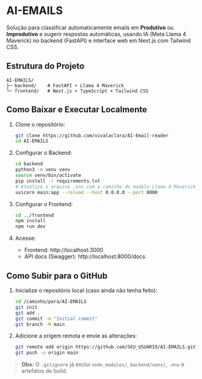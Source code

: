 # AI-EMAILS

Solução para classificar automaticamente emails em **Produtivo** ou **Improdutivo** e sugerir respostas automáticas, usando IA (Meta Llama 4 Maverick) no backend (FastAPI) e interface web em Next.js com Tailwind CSS.

## Estrutura do Projeto

```
AI-EMAILS/
├─ backend/    # FastAPI + Llama 4 Maverick
└─ frontend/   # Next.js + TypeScript + Tailwind CSS
```

## Como Baixar e Executar Localmente

1. Clone o repositório:

   ```bash
   git clone https://github.com/vivalaclara/AI-Email-reader
   cd AI-EMAILS
   ```

2. Configurar o Backend:

   ```bash
   cd backend
   python3 -m venv venv
   source venv/bin/activate
   pip install -r requirements.txt
   # Atualize o arquivo .env com o caminho do modelo Llama 4 Maverick
   uvicorn main:app --reload --host 0.0.0.0 --port 8000
   ```

3. Configurar o Frontend:

   ```bash
   cd ../frontend
   npm install
   npm run dev
   ```

4. Acesse:

   - Frontend: http://localhost:3000
   - API docs (Swagger): http://localhost:8000/docs

## Como Subir para o GitHub

1. Inicialize o repositório local (caso ainda não tenha feito):

   ```bash
   cd /caminho/para/AI-EMAILS
   git init
   git add .
   git commit -m "Initial commit"
   git branch -M main
   ```

2. Adicione a origem remota e envie as alterações:

   ```bash
   git remote add origin https://github.com/SEU_USUARIO/AI-EMAILS.git
   git push -u origin main
   ```

> **Obs:** O `.gitignore` já exclui `node_modules/`, `backend/venv/`, `.env` e artefatos de build.

